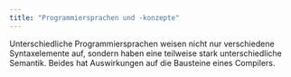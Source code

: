 ```yaml
---
title: "Programmiersprachen und -konzepte"
---
```



Unterschiedliche Programmiersprachen weisen nicht nur verschiedene Syntaxelemente auf,
sondern haben eine teilweise stark unterschiedliche Semantik. Beides hat Auswirkungen
auf die Bausteine eines Compilers.
